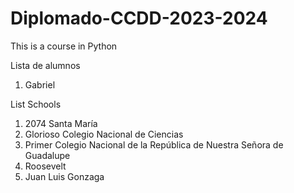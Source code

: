# Diplomado-CCDD-2023-2024
This is a course in Python

Lista de alumnos
1. Gabriel

List Schools
1. 2074 Santa María
2. Glorioso Colegio Nacional de Ciencias
3. Primer Colegio Nacional de la República de Nuestra Señora de Guadalupe
4. Roosevelt
5. Juan Luis Gonzaga

